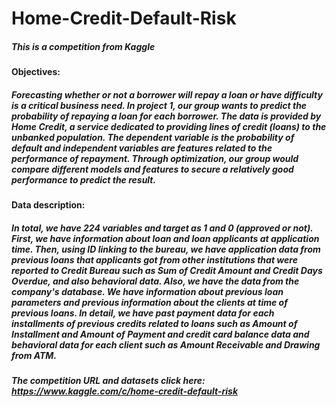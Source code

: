 # Home-Credit-Default-Risk
##### This is a competition from Kaggle

#### Objectives:

##### Forecasting whether or not a borrower will repay a loan or have difficulty is a critical business need. In project 1, our group wants to predict the probability of repaying a loan for each borrower. The data is provided by Home Credit, a service dedicated to providing lines of credit (loans) to the unbanked population. The dependent variable is the probability of default and independent variables are features related to the performance of repayment. Through optimization, our group would compare different models and features to secure a relatively good performance to predict the result.

#### Data description: 

##### In total, we have 224 variables and target as 1 and 0 (approved or not). First, we have information about loan and loan applicants at application time. Then, using ID linking to the bureau, we have application data from previous loans that applicants got from other institutions that were reported to Credit Bureau such as Sum of Credit Amount and Credit Days Overdue, and also behavioral data. Also, we have the data from the company's database. We have information about previous loan parameters and previous information about the clients at time of previous loans. In detail, we have past payment data for each installments of previous credits related to loans such as Amount of Installment and Amount of Payment and credit card balance data and behavioral data for each client such as Amount Receivable and Drawing from ATM.

##### The competition URL and datasets click here: https://www.kaggle.com/c/home-credit-default-risk
